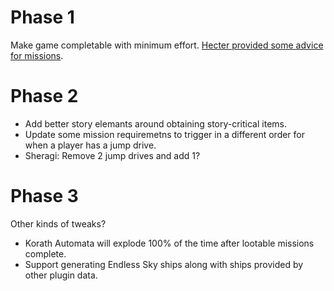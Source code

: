 # Phase 1

Make game completable with minimum effort.  [Hecter provided some advice for
missions][loot-missions].

# Phase 2

- Add better story elemants around obtaining story-critical items.
- Update some mission requiremetns to trigger in a different order for when a
  player has a jump drive.
- Sheragi: Remove 2 jump drives and add 1?

# Phase 3

Other kinds of tweaks?

- Korath Automata will explode 100% of the time after lootable missions
  complete.
- Support generating Endless Sky ships along with ships provided by other plugin
  data.

[loot-missions]: https://discord.com/channels/251118043411775489/266345072554016768/947308875458183198
